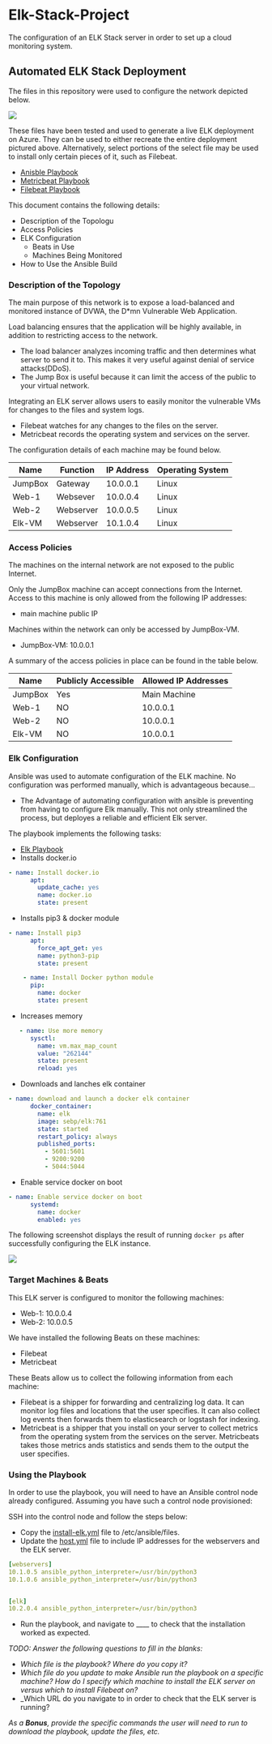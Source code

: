 # Elk-Stack-Project
The configuration of an ELK Stack server in order to set up a cloud monitoring system.

## Automated ELK Stack Deployment

The files in this repository were used to configure the network depicted below.

![](Diagrams/CloudSecurityDiagram.PNG)

These files have been tested and used to generate a live ELK deployment on Azure. They can be used to either recreate the entire deployment pictured above. Alternatively, select portions of the select file may be used to install only certain pieces of it, such as Filebeat.

  - [Anisble Playbook](https://github.com/jcphillips51/Elk-Stack-Project/blob/main/Ansible/pentest.yml)
  - [Metricbeat Playbook](https://github.com/jcphillips51/Elk-Stack-Project/blob/main/Ansible/metricbeat-playbook.yml)
  - [Filebeat Playbook](https://github.com/jcphillips51/Elk-Stack-Project/blob/main/Ansible/Filebeat-playbook.yml) 


This document contains the following details:
- Description of the Topologu
- Access Policies
- ELK Configuration
  - Beats in Use
  - Machines Being Monitored
- How to Use the Ansible Build


### Description of the Topology

The main purpose of this network is to expose a load-balanced and monitored instance of DVWA, the D*mn Vulnerable Web Application.

Load balancing ensures that the application will be highly available, in addition to restricting access to the network.
- The load balancer analyzes incoming traffic and then determines what server to send it to. This makes it very useful against denial of service attacks(DDoS).
- The Jump Box is useful because it can limit the access of the public to your virtual network. 

Integrating an ELK server allows users to easily monitor the vulnerable VMs for changes to the files and system logs.
- Filebeat watches for any changes to the files on the server. 
- Metricbeat records the operating system and services on the server. 

The configuration details of each machine may be found below.

| Name     | Function | IP Address | Operating System |
|----------|----------|------------|------------------|
| JumpBox  | Gateway  | 10.0.0.1   | Linux            |
| Web-1    | Websever | 10.0.0.4   | Linux            |
| Web-2    | Webserver| 10.0.0.5   | Linux            |
| Elk-VM   | Webserver| 10.1.0.4   | Linux            |

### Access Policies

The machines on the internal network are not exposed to the public Internet. 

Only the JumpBox machine can accept connections from the Internet. Access to this machine is only allowed from the following IP addresses:
- main machine public IP

Machines within the network can only be accessed by JumpBox-VM.
- JumpBox-VM: 10.0.0.1

A summary of the access policies in place can be found in the table below.

| Name     | Publicly Accessible | Allowed IP Addresses |
|----------|---------------------|----------------------|
| JumpBox  | Yes                 | Main Machine         |
| Web-1    | NO                  | 10.0.0.1             |
| Web-2    | NO                  | 10.0.0.1             |
| Elk-VM   | NO                  | 10.0.0.1             |
### Elk Configuration

Ansible was used to automate configuration of the ELK machine. No configuration was performed manually, which is advantageous because...
- The Advantage of automating configuration with ansible is preventing from having to configure Elk manually. This not only streamlined the process, but deployes a     reliable and efficient Elk server.


The playbook implements the following tasks:
- [Elk Playbook](https://github.com/jcphillips51/Elk-Stack-Project/blob/main/Ansible/install-elk.yml)
- Installs docker.io
```yml
- name: Install docker.io
      apt:
        update_cache: yes
        name: docker.io
        state: present
```
- Installs pip3 & docker module
```yml
- name: Install pip3
      apt:
        force_apt_get: yes
        name: python3-pip
        state: present

    - name: Install Docker python module
      pip:
        name: docker
        state: present
```
- Increases memory
```yml
   - name: Use more memory
      sysctl:
        name: vm.max_map_count
        value: "262144"
        state: present
        reload: yes
```
- Downloads and lanches elk container 
```yml
- name: download and launch a docker elk container
      docker_container:
        name: elk
        image: sebp/elk:761
        state: started
        restart_policy: always
        published_ports:
          - 5601:5601
          - 9200:9200
          - 5044:5044
```
- Enable service docker on boot
```yml
- name: Enable service docker on boot
      systemd:
        name: docker
        enabled: yes
```
The following screenshot displays the result of running `docker ps` after successfully configuring the ELK instance.

![](https://github.com/jcphillips51/Elk-Stack-Project/blob/main/Images/DockerPS.PNG)

### Target Machines & Beats
This ELK server is configured to monitor the following machines:
- Web-1: 10.0.0.4
- Web-2: 10.0.0.5

We have installed the following Beats on these machines:
- Filebeat
- Metricbeat

These Beats allow us to collect the following information from each machine:
- Filebeat is a shipper for forwarding and centralizing log data. It can monitor log files and locations that the user specifies. It can also collect log events then forwards them to elasticsearch or logstash for indexing. 
- Metricbeat is a shipper that you install on your server to collect metrics from the operating system from the services on the server. Metricbeats takes those metrics ands statistics and sends them to the output the user specifies.  

### Using the Playbook
In order to use the playbook, you will need to have an Ansible control node already configured. Assuming you have such a control node provisioned: 

SSH into the control node and follow the steps below:
- Copy the [install-elk.yml](https://github.com/jcphillips51/Elk-Stack-Project/blob/main/Ansible/install-elk.yml) file to /etc/ansible/files.
- Update the [host.yml](https://github.com/jcphillips51/Elk-Stack-Project/blob/main/Ansible/host.yml) file to include IP addresses for the webservers and the ELK server.
```yml
[webservers]
10.1.0.5 ansible_python_interpreter=/usr/bin/python3
10.1.0.6 ansible_python_interpreter=/usr/bin/python3


[elk]
10.2.0.4 ansible_python_interpreter=/usr/bin/python3
```
- Run the playbook, and navigate to ____ to check that the installation worked as expected.

_TODO: Answer the following questions to fill in the blanks:_
- _Which file is the playbook? Where do you copy it?_
- _Which file do you update to make Ansible run the playbook on a specific machine? How do I specify which machine to install the ELK server on versus which to install Filebeat on?_
- _Which URL do you navigate to in order to check that the ELK server is running?

_As a **Bonus**, provide the specific commands the user will need to run to download the playbook, update the files, etc._
